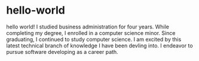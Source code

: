 # hello-world
hello world!
I studied business administration for four years. While completing my degree, I enrolled in a computer science minor. Since graduating, I continued to study computer science. I am excited by this latest technical branch of knowledge I have been devling into. I endeavor to pursue software developing as a career path.
